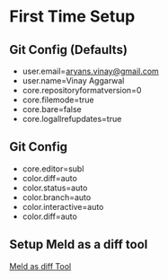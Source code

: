 

# First Time Setup

## Git Config (Defaults)

- user.email=aryans.vinay@gmail.com
- user.name=Vinay Aggarwal
- core.repositoryformatversion=0
- core.filemode=true
- core.bare=false
- core.logallrefupdates=true


## Git Config
 - core.editor=subl
 - color.diff=auto
 - color.status=auto
 - color.branch=auto
 - color.interactive=auto
 - color.diff=auto

 ## Setup Meld as a diff tool

 [Meld as diff Tool](https://nathanhoad.net/how-to-meld-for-git-diffs-in-ubuntu-hardy)